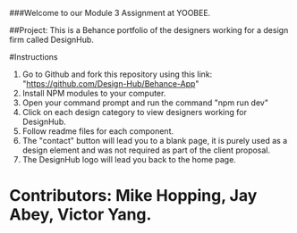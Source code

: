 ###Welcome to our Module 3 Assignment at YOOBEE.

##Project: This is a Behance portfolio of the designers working for a design firm called DesignHub.

#Instructions

1. Go to Github and fork this repository using this link: "https://github.com/Design-Hub/Behance-App"
2. Install NPM modules to your computer.
3. Open your command prompt and run the command "npm run dev"
4. Click on each design category to view designers working for DesignHub.
5. Follow readme files for each component.
6. The "contact" button will lead you to a blank page, it is purely used as a design element and was not required as part of the client proposal.
7. The DesignHub logo will lead you back to the home page.

# Contributors: Mike Hopping, Jay Abey, Victor Yang.